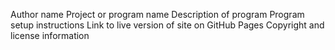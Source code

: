 
Author name
Project or program name
Description of program
Program setup instructions
Link to live version of site on GitHub Pages
Copyright and license information
